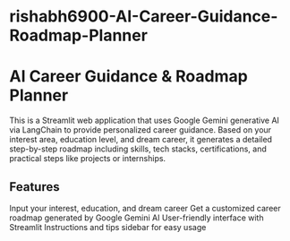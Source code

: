 # rishabh6900-AI-Career-Guidance-Roadmap-Planner

# AI Career Guidance & Roadmap Planner
This is a Streamlit web application that uses Google Gemini generative AI via LangChain to provide personalized career guidance. Based on your interest area, education level, and dream career, it generates a detailed step-by-step roadmap including skills, tech stacks, certifications, and practical steps like projects or internships.

## Features

Input your interest, education, and dream career
Get a customized career roadmap generated by Google Gemini AI
User-friendly interface with Streamlit
Instructions and tips sidebar for easy usage
